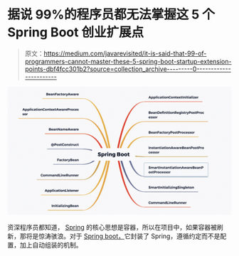 # 据说 99%的程序员都无法掌握这 5 个 Spring Boot 创业扩展点

> 原文：<https://medium.com/javarevisited/it-is-said-that-99-of-programmers-cannot-master-these-5-spring-boot-startup-extension-points-dbf4fcc301b2?source=collection_archive---------0----------------------->

[![](img/48f6f58ce321947679b1bbd6d48de2de.png)](https://javarevisited.blogspot.com/2018/05/top-5-courses-to-learn-spring-boot-in.html)

资深程序员都知道， [Spring](/javarevisited/top-10-free-courses-to-learn-spring-framework-for-java-developers-639db9348d25) 的核心思想是容器，所以在项目中，如果容器被刷新，那将是惊涛骇浪。对于 [Spring boot，](/javarevisited/10-free-spring-boot-tutorials-and-courses-for-java-developers-53dfe084587e)它封装了 Spring，遵循约定而不是配置，加上自动组装的机制。